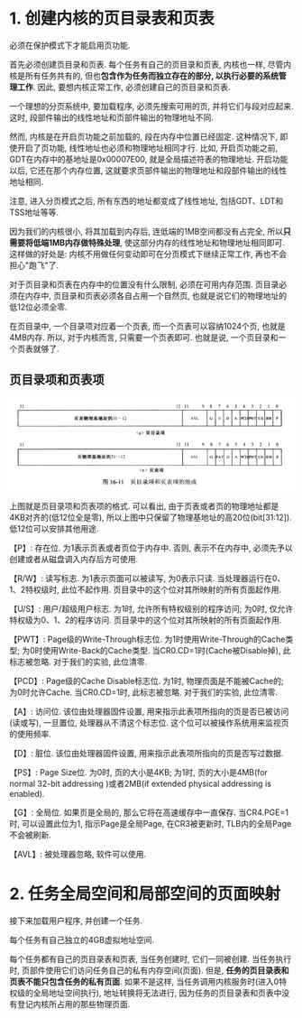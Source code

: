 # 1. 创建内核的页目录表和页表

必须在保护模式下才能启用页功能.

首先必须创建页目录和页表. 每个任务有自己的页目录和页表, 内核也一样, 尽管内核是所有任务共有的, 但也**包含作为任务而独立存在的部分, 以执行必要的系统管理工作**. 因此, 要想内核正常工作, 必须创建自己的页目录和页表.

一个理想的分页系统中, 要加载程序, 必须先搜索可用的页, 并将它们与段对应起来. 这时, 段部件输出的线性地址和页部件输出的物理地址不同.

然而, 内核是在开启页功能之前加载的, 段在内存中位置已经固定. 这种情况下, 即使开启了页功能, 线性地址也必须和物理地址相同才行. 比如, 开启页功能之前, GDT在内存中的基地址是0x00007E00, 就是全局描述符表的物理地址. 开启功能以后, 它还在那个内存位置, 这就要求页部件输出的物理地址和段部件输出的线性地址相同.

注意, 进入分页模式之后, 所有东西的地址都变成了线性地址, 包括GDT、LDT和TSS地址等等.

因为我们的内核很小, 将其加载到内存后, 连低端的1MB空间都没有占完全, 所以**只需要将低端1MB内存做特殊处理**, 使这部分内存的线性地址和物理地址相同即可. 这样做的好处是: 内核不用做任何变动即可在分页模式下继续正常工作, 再也不会担心"跑飞"了.

对于页目录和页表在内存中的位置没有什么限制, 必须在可用内存范围. 页目录必须在内存中, 页目录和页表必须各自占用一个自然页, 也就是说它们的物理地址的低12位必须全零.

在页目录中, 一个目录项对应着一个页表, 而一个页表可以容纳1024个页, 也就是4MB内存. 所以, 对于内核而言, 只需要一个页表即可. 也就是说, 一个页目录和一个页表就够了.

## 页目录项和页表项

![config](images/13.png)

上图就是页目录项和页表项的格式. 可以看出, 由于页表或者页的物理地址都是4KB对齐的(低12位全是零), 所以上图中只保留了物理基地址的高20位(bit[31:12]). 低12位可以安排其他用途.

【P】: 存在位. 为1表示页表或者页位于内存中. 否则, 表示不在内存中, 必须先予以创建或者从磁盘调入内存后方可使用.

【R/W】: 读写标志. 为1表示页面可以被读写, 为0表示只读. 当处理器运行在0、1、2特权级时, 此位不起作用. 页目录中的这个位对其所映射的所有页面起作用.

【U/S】: 用户/超级用户标志. 为1时, 允许所有特权级别的程序访问; 为0时, 仅允许特权级为0、1、2的程序访问. 页目录中的这个位对其所映射的所有页面起作用.

【PWT】: Page级的Write-Through标志位. 为1时使用Write-Through的Cache类型; 为0时使用Write-Back的Cache类型. 当CR0.CD=1时(Cache被Disable掉), 此标志被忽略. 对于我们的实验, 此位清零.

【PCD】: Page级的Cache Disable标志位. 为1时, 物理页面是不能被Cache的; 为0时允许Cache. 当CR0.CD=1时, 此标志被忽略. 对于我们的实验, 此位清零.

【A】: 访问位. 该位由处理器固件设置, 用来指示此表项所指向的页是否已被访问(读或写), 一旦置位, 处理器从不清这个标志位. 这个位可以被操作系统用来监视页的使用频率.

【D】: 脏位. 该位由处理器固件设置, 用来指示此表项所指向的页是否写过数据.

【PS】: Page Size位. 为0时, 页的大小是4KB; 为1时, 页的大小是4MB(for normal 32-bit addressing )或者2MB(if extended physical addressing is enabled).

【G】: 全局位. 如果页是全局的, 那么它将在高速缓存中一直保存. 当CR4.PGE=1时, 可以设置此位为1, 指示Page是全局Page, 在CR3被更新时, TLB内的全局Page不会被刷新.

【AVL】: 被处理器忽略, 软件可以使用.

# 2. 任务全局空间和局部空间的页面映射

接下来加载用户程序, 并创建一个任务.

每个任务有自己独立的4GB虚拟地址空间.

每个任务都有自己的页目录表和页表, 当任务创建时, 它们一同被创建. 当任务执行时, 页部件使用它们访问任务自己的私有内存空间(页面). 但是, **任务的页目录表和页表不能只包含任务的私有页面**. 如果不是这样, 当任务调用内核服务时(进入0特权级的全局地址空间执行), 地址转换将无法进行, 因为任务的页目录表和页表中没有登记内核所占用的那些物理页面.
